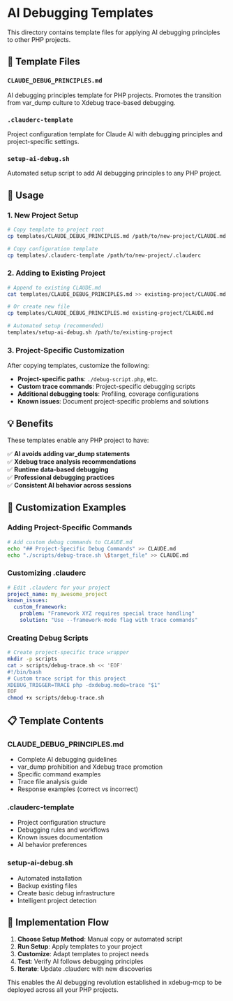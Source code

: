 # AI Debugging Templates

This directory contains template files for applying AI debugging principles to other PHP projects.

## 📁 Template Files

### `CLAUDE_DEBUG_PRINCIPLES.md`
AI debugging principles template for PHP projects. Promotes the transition from var_dump culture to Xdebug trace-based debugging.

### `.clauderc-template`
Project configuration template for Claude AI with debugging principles and project-specific settings.

### `setup-ai-debug.sh`
Automated setup script to add AI debugging principles to any PHP project.

## 🚀 Usage

### 1. New Project Setup
```bash
# Copy template to project root
cp templates/CLAUDE_DEBUG_PRINCIPLES.md /path/to/new-project/CLAUDE.md

# Copy configuration template
cp templates/.clauderc-template /path/to/new-project/.clauderc
```

### 2. Adding to Existing Project
```bash
# Append to existing CLAUDE.md
cat templates/CLAUDE_DEBUG_PRINCIPLES.md >> existing-project/CLAUDE.md

# Or create new file
cp templates/CLAUDE_DEBUG_PRINCIPLES.md existing-project/CLAUDE.md

# Automated setup (recommended)
templates/setup-ai-debug.sh /path/to/existing-project
```

### 3. Project-Specific Customization

After copying templates, customize the following:

- **Project-specific paths**: `./debug-script.php`, etc.
- **Custom trace commands**: Project-specific debugging scripts
- **Additional debugging tools**: Profiling, coverage configurations
- **Known issues**: Document project-specific problems and solutions

## 💡 Benefits

These templates enable any PHP project to have:

✅ **AI avoids adding var_dump statements**  
✅ **Xdebug trace analysis recommendations**  
✅ **Runtime data-based debugging**  
✅ **Professional debugging practices**  
✅ **Consistent AI behavior across sessions**

## 🔧 Customization Examples

### Adding Project-Specific Commands
```bash
# Add custom debug commands to CLAUDE.md
echo "## Project-Specific Debug Commands" >> CLAUDE.md
echo "./scripts/debug-trace.sh \$target_file" >> CLAUDE.md
```

### Customizing .clauderc
```yaml
# Edit .clauderc for your project
project_name: my_awesome_project
known_issues:
  custom_framework:
    problem: "Framework XYZ requires special trace handling"
    solution: "Use --framework-mode flag with trace commands"
```

### Creating Debug Scripts
```bash
# Create project-specific trace wrapper
mkdir -p scripts
cat > scripts/debug-trace.sh << 'EOF'
#!/bin/bash
# Custom trace script for this project
XDEBUG_TRIGGER=TRACE php -dxdebug.mode=trace "$1"
EOF
chmod +x scripts/debug-trace.sh
```

## 📋 Template Contents

### CLAUDE_DEBUG_PRINCIPLES.md
- Complete AI debugging guidelines
- var_dump prohibition and Xdebug trace promotion
- Specific command examples
- Trace file analysis guide
- Response examples (correct vs incorrect)

### .clauderc-template
- Project configuration structure
- Debugging rules and workflows
- Known issues documentation
- AI behavior preferences

### setup-ai-debug.sh
- Automated installation
- Backup existing files
- Create basic debug infrastructure
- Intelligent project detection

## 🎯 Implementation Flow

1. **Choose Setup Method**: Manual copy or automated script
2. **Run Setup**: Apply templates to your project
3. **Customize**: Adapt templates to project needs
4. **Test**: Verify AI follows debugging principles
5. **Iterate**: Update .clauderc with new discoveries

This enables the AI debugging revolution established in xdebug-mcp to be deployed across all your PHP projects.